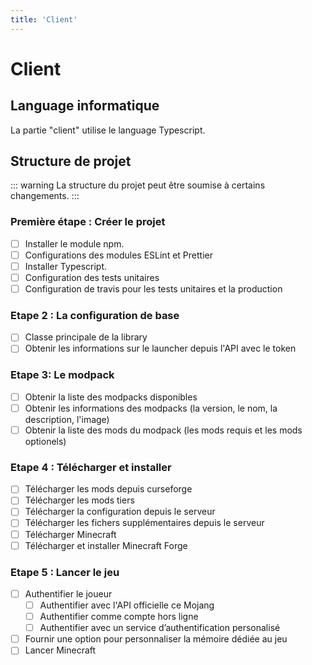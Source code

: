 ```yaml
---
title: 'Client'
---
```


# Client

## Language informatique

La partie "client" utilise le language Typescript.

## Structure de projet

::: warning
La structure du projet peut être soumise à certains changements.
:::

### Première étape : Créer le projet
- [ ] Installer le module npm.
- [ ] Configurations des modules ESLint et Prettier
- [ ] Installer Typescript.
- [ ] Configuration des tests unitaires
- [ ] Configuration de travis pour les tests unitaires et la production

### Etape 2 : La configuration de base
- [ ] Classe principale de la library
- [ ] Obtenir les informations sur le launcher depuis l'API avec le token

### Etape 3: Le modpack
- [ ] Obtenir la liste des modpacks disponibles
- [ ] Obtenir les informations des modpacks (la version, le nom, la description, l'image)
- [ ] Obtenir la liste des mods du modpack (les mods requis et les mods optionels)

### Etape 4 : Télécharger et installer
- [ ] Télécharger les mods depuis curseforge
- [ ] Télécharger les mods tiers
- [ ] Télécharger la configuration depuis le serveur
- [ ] Télécharger les fichers supplémentaires depuis le serveur
- [ ] Télécharger Minecraft
- [ ] Télécharger et installer Minecraft Forge

### Etape 5 : Lancer le jeu
- [ ] Authentifier le joueur
  - [ ] Authentifier avec l'API officielle ce Mojang
  - [ ] Authentifier comme compte hors ligne
  - [ ] Authentifier avec un service d’authentification personalisé
- [ ] Fournir une option pour personnaliser la mémoire dédiée au jeu
- [ ] Lancer Minecraft